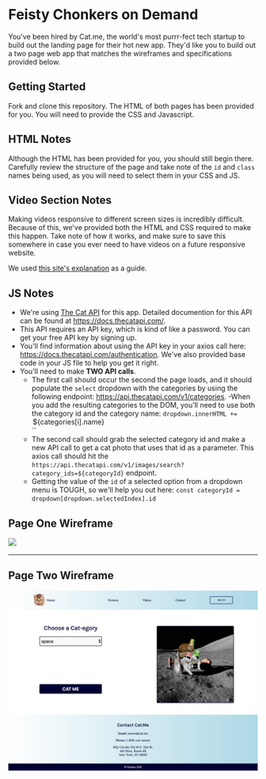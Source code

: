 # Feisty Chonkers on Demand
You've been hired by Cat.me, the world's most purrr-fect tech startup to build out the landing page for their hot new app. They'd like you to build out a two page web app that matches the wireframes and specifications provided below.

## Getting Started
Fork and clone this repository. The HTML of both pages has been provided for you. You will need to provide the CSS and Javascript.

## HTML Notes
Although the HTML has been provided for you, you should still begin there. Carefully review the structure of the page and take note of the `id` and `class` names being used, as you will need to select them in your CSS and JS.

## Video Section Notes
Making videos responsive to different screen sizes is incredibly difficult. Because of this, we've provided both the HTML and CSS required to make this happen. Take note of how it works, and make sure to save this somewhere in case you ever need to have videos on a future responsive website. 

We used [this site's explanation](https://www.ostraining.com/blog/coding/responsive-videos/) as a guide.

## JS Notes
- We're using [The Cat API](https://thecatapi.com/) for this app. Detailed documention for this API can be found at https://docs.thecatapi.com/.
- This API requires an API key, which is kind of like a password. You can get your free API key by signing up.
- You'll find information about using the API key in your axios call here: https://docs.thecatapi.com/authentication. We've also provided base code in your JS file to help you get it right.
- You'll need to make **TWO API calls**.
  - The first call should occur the second the page loads, and it should populate the `select` dropdown with the categories by using the following endpoint: https://api.thecatapi.com/v1/categories. 
  -When you add the resulting categories to the DOM, you'll need to use both the category id and the category name: `dropdown.innerHTML += `<option id=${categories[i].id}>${categories[i].name}</option>``
  - The second call should grab the selected category id and make a new API call to get a cat photo that uses that id as a parameter. This axios call should hit the `https://api.thecatapi.com/v1/images/search?category_ids=${categoryId}` endpoint.
  - Getting the value of the `id` of a selected option from a dropdown menu is TOUGH, so we'll help you out here: `const categoryId = dropdown[dropdown.selectedIndex].id`

## Page One Wireframe
![](index-wireframe.png)

<hr>

## Page Two Wireframe
![](try-wireframe.png)
